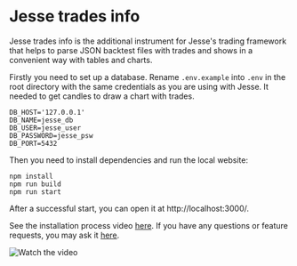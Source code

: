 # Jesse trades info 

Jesse trades info is the additional instrument for Jesse's trading framework that helps to parse JSON backtest files with trades and shows in a convenient way with tables and charts.

Firstly you need to set up a database. Rename `.env.example` into `.env` in the root directory with the same credentials as you are using with Jesse. It needed to get candles to draw a chart with trades.

```
DB_HOST='127.0.0.1'
DB_NAME=jesse_db
DB_USER=jesse_user
DB_PASSWORD=jesse_psw
DB_PORT=5432
```

Then you need to install dependencies and run the local website:

```
npm install
npm run build
npm run start
```

After a successful start, you can open it at http://localhost:3000/.

See the installation process video [here](https://vimeo.com/440370244). If you have any questions or feature requests, you may ask it [here](https://forum.jesse-ai.com/d/127-jesse-trades-info-tool-to-review-backtest-results).

![Watch the video](https://user-images.githubusercontent.com/25667028/95674071-82b84580-0bb6-11eb-8c36-c5417200b68c.png)
